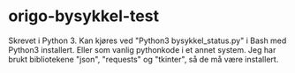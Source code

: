 # origo-bysykkel-test
Skrevet i Python 3. Kan kjøres ved "Python3 bysykkel_status.py" i Bash med Python3 installert. Eller som vanlig pythonkode i et annet system.
Jeg har brukt bibliotekene "json", "requests" og "tkinter", så de må være installert.
